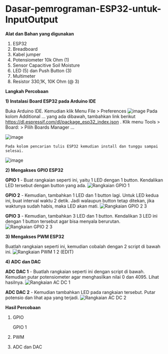 # Dasar-pemrograman-ESP32-untuk-InputOutput

**Alat dan Bahan yang digunakan** 
1) ESP32
2) Breadboard
3) Kabel jumper
4) Potensiometer 10k Ohm (1)
5) Sensor Capacitive Soil Moisture
6) LED (5) dan Push Button (3)
7) Multimeter
8) Resistor 330,1K, 10K Ohm (@ 3)


**Langkah Percobaan**

**1) Instalasi Board ESP32 pada Arduino IDE**
   
   Buka Arduino IDE. Kemudian klik Menu File > Preferences
    ![image](https://user-images.githubusercontent.com/118364435/202906449-c52e0bec-617e-4805-b56e-0c67ff45f2f0.png)
   Pada kolom Additional ... yang ada dibawah, tambahkan link berikut https://dl.espressif.com/dl/package_esp32_index.json . Klik menu Tools > Board: > Pilih Boards        Manager ...
   
   ![image](https://user-images.githubusercontent.com/118364435/202907040-60c13702-f1ee-415e-8d3d-b37060c2c5f7.png)
  
    Pada kolom pencarian tulis ESP32 kemudian install dan tunggu sampai selesai.
   ![image](https://user-images.githubusercontent.com/118364435/202907069-ed432986-108b-482b-96e7-893144f7fb2a.png)


**2) Mengakses GPIO ESP32**
   
   **GPIO 1** - Buat rangkaian seperti ini, yaitu 1 LED dengan 1 button. Kendalikan LED tersebut dengan button yang ada.
   ![Rangkaian GPIO 1](https://user-images.githubusercontent.com/118364435/202907364-93b1d8fe-ef0c-4ca5-b747-8336681c3a26.jpg)

   
   **GPIO 2** - Kemudian, tambahkan 1 LED dan 1 button lagi. Untuk LED kedua ini, buat interval waktu 2 detik. Jadi walaupun button tetap ditekan, jika waktunya sudah habis, maka LED akan mati.
   ![Rangkaian GPIO 2 3](https://user-images.githubusercontent.com/118364435/202908039-5bc216f7-e389-4927-ada5-3df82135b967.jpg)

   
   **GPIO 3** - Kemudian, tambahkan 3 LED dan 1 button. Kendalikan 3 LED ini dengan 1 button tersebut agar bisa menyala berurutan.
   ![Rangkaian GPIO 2 3](https://user-images.githubusercontent.com/118364435/202908300-b8061740-f844-459d-b440-590476ca890d.jpg)
 


**3) Mengakses PWM ESP32**

   Buatlah rangkaian seperti ini, kemudian cobalah dengan 2 script di bawah ini.
   ![Rangkaian PWM 1 2 (EDIT)](https://user-images.githubusercontent.com/118364435/204143038-8634ff59-8e44-4f73-b98d-60e8cb02dfc1.jpg)


**4) ADC dan DAC**

   **ADC DAC 1** - Buatlah rangkaian seperti ini dengan script di bawah. Kemudian putar potensiometer agar menghasilkan nilai 0 dan 4095. Lihat hasilnya.
   ![Rangkaian AC DC 1](https://user-images.githubusercontent.com/118364435/202908739-bf61a76a-6088-48c5-8784-ae12fc1c5f54.jpg)
  
   
   **ADC DAC 2** - Kemudian tambahkan LED pada rangkaian tersebut. Putar potensio dan lihat apa yang terjadi.
   ![Rangkaian AC DC 2](https://user-images.githubusercontent.com/118364435/202908811-c60a98cb-611e-4486-8671-2c14c4bee06b.jpg)
  


**Hasil Percobaan**
1) GPIO

   GPIO 1
   
3) PWM
4) ADC dan DAC




    

